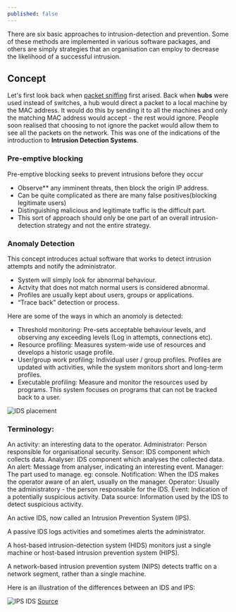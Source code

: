```yaml
---
published: false
---
```

There are six basic approaches to intrusion-detection and prevention. Some of these methods are implemented in various software packages, and others are simply strategies that an organisation can employ to decrease the likelihood of a successful intrusion.

## Concept

Let's first look back when [packet sniffing](https://www.techopedia.com/definition/4113/sniffer) first arised. Back when **hubs** were used instead of switches, a hub would direct a packet to a local machine by the MAC address. It would do this by sending it to all the machines and only the matching MAC address would accept - the rest would ignore. People soon realised that choosing to not ignore the packet would allow them to see all the packets on the network. This was one of the indications of the introduction to **Intrusion Detection Systems**.

### Pre-emptive blocking

Pre-emptive blocking seeks to prevent intrusions before they occur

- Observe** any imminent threats, then block the origin IP address.
- Can be quite complicated as there are many false positives(blocking legitimate users)
- Distinguishing malicious and legitimate traffic is the difficult part.
- This sort of approach should only be one part of an overall intrusion-detection strategy and not the entire strategy.

### Anomaly Detection

This concept introduces actual software that works to detect intrusion attempts and notify the administrator. 

- System will simply look for abnormal behaviour.
- Actvity that does not match normal users is considered abnormal.
- Profiles are usually kept about users, groups or applications.
- “Trace back” detection or process.

Here are some of the ways in which an anomoly is detected:

- Threshold monitoring: Pre-sets acceptable behaviour levels, and observing any exceeding levels (Log in attempts, connections etc).
- Resource profiling: Measures system-wide use of resources and develops a historic usage profile.
- User/group work profiling: Individual user / group profiles. Profiles are updated with activities, while the system monitors short and long-term profiles.
- Executable profiling: Measure and monitor the resources used by programs. This system focuses on programs that can not be tracked back to a user.

![IDS placement](https://imgur.com/PtYV2MQ.png)

### Terminology:

An activity: an interesting data to the operator.
Administrator: Person responsible for organisational security.
Sensor: IDS component which collects data.
Analyser: IDS component which analyses the collected data.
An alert: Message from analyser, indicating an interesting event.
Manager: The part used to manage. eg: console.
Notification: When the IDS makes the operator aware of an alert, usually on the manager.
Operator: Usually the administratory - the person responsable for the IDS.
Event: Indication of a potentially suspicious activity.
Data source: Information used by the IDS to detect suspicious activity.

An active IDS, now called an Intrusion Prevention System (IPS).

A passive IDS logs activities and sometimes alerts the administrator. 

A host-based intrusion-detection system (HIDS) monitors just a single machine or host-based intrusion prevention system (HIPS).

A network-based intrusion prevention system (NIPS) detects traffic on a network segment, rather than a single machine.

Here is an illustration of the differences between an IDS and IPS:

![IPS IDS](https://imgur.com/GY81i6V.png)
[Source](https://www.youtube.com/watch?v=cGIgJOICpX0)

